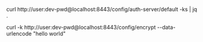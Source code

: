 

curl http://user:dev-pwd@localhost:8443/config/auth-server/default -ks | jq .


curl -k http://user:dev-pwd@localhost:8443/config/encrypt --data-urlencode "hello world"
